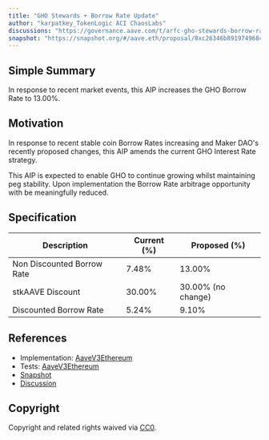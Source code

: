 ```yaml
---
title: "GHO Stewards + Borrow Rate Update"
author: "karpatkey_TokenLogic ACI ChaosLabs"
discussions: "https://governance.aave.com/t/arfc-gho-stewards-borrow-rate-update/16956"
snapshot: "https://snapshot.org/#/aave.eth/proposal/0xc26346b891974968c6fa1745b2cfa869d2d0e5875e9fc2bd661167ae19314c6b"
---
```


## Simple Summary

In response to recent market events, this AIP increases the GHO Borrow Rate to 13.00%.

## Motivation

In response to recent stable coin Borrow Rates increasing and Maker DAO's recently proposed changes, this AIP amends the current GHO Interest Rate strategy.

This AIP is expected to enable GHO to continue growing whilst maintaining peg stability. Upon implementation the Borrow Rate arbitrage opportunity with be meaningfully reduced.

## Specification

| Description                | Current (%) | Proposed (%)       |
| -------------------------- | ----------- | ------------------ |
| Non Discounted Borrow Rate | 7.48%       | 13.00%             |
| stkAAVE Discount           | 30.00%      | 30.00% (no change) |
| Discounted Borrow Rate     | 5.24%       | 9.10%              |

## References

- Implementation: [AaveV3Ethereum](https://github.com/bgd-labs/aave-proposals-v3/blob/c03225fbd1892f72d742c51a3597d63f171e610d/src/20240324_AaveV3Ethereum_GHOStewardsBorrowRateUpdate/AaveV3Ethereum_GHOStewardsBorrowRateUpdate_20240324.sol)
- Tests: [AaveV3Ethereum](https://github.com/bgd-labs/aave-proposals-v3/blob/c03225fbd1892f72d742c51a3597d63f171e610d/src/20240324_AaveV3Ethereum_GHOStewardsBorrowRateUpdate/AaveV3Ethereum_GHOStewardsBorrowRateUpdate_20240324.t.sol)
- [Snapshot](https://snapshot.org/#/aave.eth/proposal/0xc26346b891974968c6fa1745b2cfa869d2d0e5875e9fc2bd661167ae19314c6b)
- [Discussion](https://governance.aave.com/t/arfc-gho-stewards-borrow-rate-update/16956)

## Copyright

Copyright and related rights waived via [CC0](https://creativecommons.org/publicdomain/zero/1.0/).
